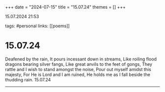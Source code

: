 +++
date = "2024-07-15"
title = "15.07.24"
themes = []
+++

15.07.2024 21:53

tags: #personal
links: [[poems]]

# 15.07.24

Deafened by the rain,
It pours incessant down in streams,
Like roiling flood dragons bearing silver fangs,
Like great anvils to the feet of gongs,
They rattle and I wish to stand amongst the noise,
Pour out myself amidst this majesty,
For He is Lord and I am ruined,
He holds me as I fall beside the thudding rain.
15.07.24

---

